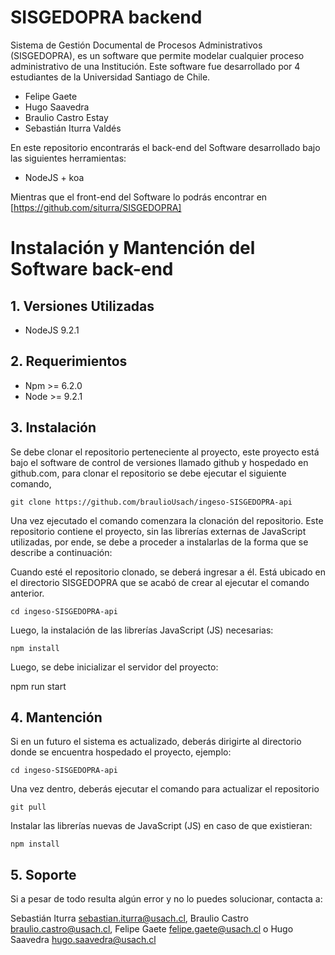 # SISGEDOPRA backend

Sistema de Gestión Documental de Procesos Administrativos (SISGEDOPRA), es un software que permite modelar cualquier
proceso administrativo de una Institución. Este software fue desarrollado por 4 estudiantes de la Universidad Santiago de Chile.

  * Felipe Gaete
  * Hugo Saavedra
  * Braulio Castro Estay
  * Sebastián Iturra Valdés

En este repositorio encontrarás el back-end del Software desarrollado bajo las siguientes herramientas:

  * NodeJS + koa

Mientras que el front-end del Software lo podrás encontrar en [https://github.com/siturra/SISGEDOPRA]


# Instalación y Mantención del Software back-end

## 1. Versiones Utilizadas

* NodeJS 9.2.1

## 2. Requerimientos

* Npm >= 6.2.0
* Node >= 9.2.1

## 3. Instalación

Se debe clonar el repositorio perteneciente al proyecto, este proyecto está bajo el software de control de versiones llamado github y hospedado en github.com, para clonar el repositorio se debe ejecutar el siguiente comando,

	git clone https://github.com/braulioUsach/ingeso-SISGEDOPRA-api

Una vez ejecutado el comando comenzara la clonación del repositorio. Este repositorio contiene el proyecto, sin las librerías externas de JavaScript utilizadas, por ende, se debe a proceder a instalarlas de la forma que se describe a continuación:

Cuando esté el repositorio clonado, se deberá ingresar a él. Está ubicado en el directorio SISGEDOPRA que se acabó de crear al ejecutar el comando anterior.

	cd ingeso-SISGEDOPRA-api

Luego, la instalación de las librerías JavaScript (JS) necesarias:

	npm install

Luego, se debe inicializar el servidor del proyecto:

  npm run start


## 4. Mantención

Si en un futuro el sistema es actualizado, deberás dirigirte al directorio donde se encuentra hospedado el proyecto, ejemplo:

	cd ingeso-SISGEDOPRA-api

Una vez dentro, deberás ejecutar el comando para actualizar el repositorio

	git pull

Instalar las librerías nuevas de JavaScript (JS) en caso de que existieran:

	npm install 

## 5. Soporte

Si a pesar de todo resulta algún error y no lo puedes solucionar, contacta a:

Sebastián Iturra <sebastian.iturra@usach.cl>, Braulio Castro <braulio.castro@usach.cl>, Felipe Gaete <felipe.gaete@usach.cl> o Hugo Saavedra <hugo.saavedra@usach.cl>
